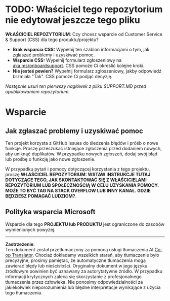 <!--
CO_OP_TRANSLATOR_METADATA:
{
  "original_hash": "b7244261ee19497082edf33bcce64717",
  "translation_date": "2025-09-29T18:10:53+00:00",
  "source_file": "SUPPORT.md",
  "language_code": "pl"
}
-->
# TODO: Właściciel tego repozytorium nie edytował jeszcze tego pliku

**WŁAŚCICIEL REPOZYTORIUM**: Czy chcesz wsparcie od Customer Service & Support (CSS) dla tego produktu/projektu?

- **Brak wsparcia CSS:** Wypełnij ten szablon informacjami o tym, jak zgłaszać problemy i uzyskiwać pomoc.
- **Wsparcie CSS:** Wypełnij formularz zgłoszeniowy na [aka.ms/onboardsupport](https://aka.ms/onboardsupport). CSS pomoże Ci określić kolejne kroki.
- **Nie jesteś pewien?** Wypełnij formularz zgłoszeniowy, jakby odpowiedź brzmiała "Tak". CSS pomoże Ci podjąć decyzję.

*Następnie usuń ten pierwszy nagłówek z pliku SUPPORT.MD przed opublikowaniem repozytorium.*

# Wsparcie

## Jak zgłaszać problemy i uzyskiwać pomoc  

Ten projekt korzysta z GitHub Issues do śledzenia błędów i próśb o nowe funkcje. Proszę przeszukać istniejące 
zgłoszenia przed dodaniem nowych, aby uniknąć duplikatów. W przypadku nowych zgłoszeń, dodaj swój błąd lub 
prośbę o funkcję jako nowe zgłoszenie.

W przypadku pytań i pomocy dotyczącej korzystania z tego projektu, proszę **WŁAŚCICIEL REPOZYTORIUM: WSTAW INSTRUKCJE TUTAJ 
DOTYCZĄCE TEGO, JAK SKONTAKTOWAĆ SIĘ Z WŁAŚCICIELAMI REPOZYTORIUM LUB SPOŁECZNOŚCIĄ W CELU UZYSKANIA POMOCY. MOŻE TO BYĆ TAG NA STACK OVERFLOW LUB INNY 
KANAŁ. GDZIE BĘDZIESZ POMAGAĆ LUDZIOM?**.

## Polityka wsparcia Microsoft  

Wsparcie dla tego **PROJEKTU lub PRODUKTU** jest ograniczone do zasobów wymienionych powyżej.

---

**Zastrzeżenie**:  
Ten dokument został przetłumaczony za pomocą usługi tłumaczenia AI [Co-op Translator](https://github.com/Azure/co-op-translator). Chociaż dokładamy wszelkich starań, aby tłumaczenie było precyzyjne, prosimy pamiętać, że automatyczne tłumaczenia mogą zawierać błędy lub nieścisłości. Oryginalny dokument w jego języku źródłowym powinien być uznawany za autorytatywne źródło. W przypadku informacji krytycznych zaleca się skorzystanie z profesjonalnego tłumaczenia przez człowieka. Nie ponosimy odpowiedzialności za jakiekolwiek nieporozumienia lub błędne interpretacje wynikające z użycia tego tłumaczenia.
